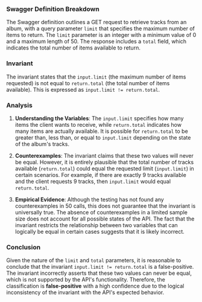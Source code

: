 ### Swagger Definition Breakdown
The Swagger definition outlines a GET request to retrieve tracks from an album, with a query parameter `limit` that specifies the maximum number of items to return. The `limit` parameter is an integer with a minimum value of 0 and a maximum length of 50. The response includes a `total` field, which indicates the total number of items available to return.

### Invariant
The invariant states that the `input.limit` (the maximum number of items requested) is not equal to `return.total` (the total number of items available). This is expressed as `input.limit != return.total`.

### Analysis
1. **Understanding the Variables**: The `input.limit` specifies how many items the client wants to receive, while `return.total` indicates how many items are actually available. It is possible for `return.total` to be greater than, less than, or equal to `input.limit` depending on the state of the album's tracks.

2. **Counterexamples**: The invariant claims that these two values will never be equal. However, it is entirely plausible that the total number of tracks available (`return.total`) could equal the requested limit (`input.limit`) in certain scenarios. For example, if there are exactly 9 tracks available and the client requests 9 tracks, then `input.limit` would equal `return.total`. 

3. **Empirical Evidence**: Although the testing has not found any counterexamples in 50 calls, this does not guarantee that the invariant is universally true. The absence of counterexamples in a limited sample size does not account for all possible states of the API. The fact that the invariant restricts the relationship between two variables that can logically be equal in certain cases suggests that it is likely incorrect.

### Conclusion
Given the nature of the `limit` and `total` parameters, it is reasonable to conclude that the invariant `input.limit != return.total` is a false-positive. The invariant incorrectly asserts that these two values can never be equal, which is not supported by the API's functionality. Therefore, the classification is **false-positive** with a high confidence due to the logical inconsistency of the invariant with the API's expected behavior.
